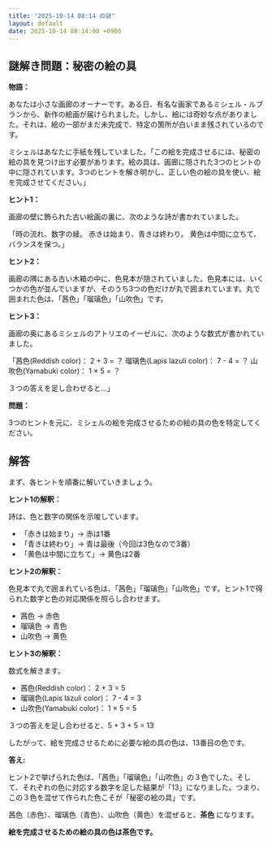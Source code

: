 ```yaml
---
title: "2025-10-14 08:14 の謎"
layout: default
date: 2025-10-14 08:14:00 +0900
---
```

## 謎解き問題：秘密の絵の具

**物語：**

あなたは小さな画廊のオーナーです。ある日、有名な画家であるミシェル・ルブランから、新作の絵画が届けられました。しかし、絵には奇妙な点がありました。それは、絵の一部がまだ未完成で、特定の箇所が白いまま残されているのです。

ミシェルはあなたに手紙を残していました。「この絵を完成させるには、秘密の絵の具を見つけ出す必要があります。絵の具は、画廊に隠された3つのヒントの中に隠されています。3つのヒントを解き明かし、正しい色の絵の具を使い、絵を完成させてください。」

**ヒント1：**

画廊の壁に飾られた古い絵画の裏に、次のような詩が書かれていました。

「時の流れ、数字の綾。
赤きは始まり、青きは終わり。
黄色は中間に立ちて、バランスを保つ。」

**ヒント2：**

画廊の隅にある古い木箱の中に、色見本が隠されていました。色見本には、いくつかの色が並んでいますが、そのうち3つの色だけが丸で囲まれています。丸で囲まれた色は、「茜色」「瑠璃色」「山吹色」です。

**ヒント3：**

画廊の奥にあるミシェルのアトリエのイーゼルに、次のような数式が書かれていました。

「茜色(Reddish color)： 2 + 3 = ？
瑠璃色(Lapis lazuli color)： 7 - 4 = ？
山吹色(Yamabuki color)： 1 × 5 = ？

３つの答えを足し合わせると…」

**問題：**

3つのヒントを元に、ミシェルの絵を完成させるための絵の具の色を特定してください。

## 解答

まず、各ヒントを順番に解いていきましょう。

**ヒント1の解釈：**

詩は、色と数字の関係を示唆しています。
*   「赤きは始まり」→ 赤は1番
*   「青きは終わり」→ 青は最後（今回は3色なので3番）
*   「黄色は中間に立ちて」→ 黄色は2番

**ヒント2の解釈：**

色見本で丸で囲まれている色は、「茜色」「瑠璃色」「山吹色」です。ヒント1で得られた数字と色の対応関係を照らし合わせます。
* 茜色 → 赤色
* 瑠璃色 → 青色
* 山吹色 → 黄色

**ヒント3の解釈：**

数式を解きます。

*   茜色(Reddish color)： 2 + 3 = 5
*   瑠璃色(Lapis lazuli color)： 7 - 4 = 3
*   山吹色(Yamabuki color)： 1 × 5 = 5

３つの答えを足し合わせると、5 + 3 + 5 = 13

したがって、絵を完成させるために必要な絵の具の色は、13番目の色です。

**答え:**

ヒント2で挙げられた色は、「茜色」「瑠璃色」「山吹色」の３色でした。そして、それぞれの色に対応する数字を足した結果が「13」になりました。つまり、この３色を混ぜて作られた色こそが「秘密の絵の具」です。

茜色（赤色）、瑠璃色（青色）、山吹色（黄色）を混ぜると、**茶色** になります。

**絵を完成させるための絵の具の色は茶色です。**
